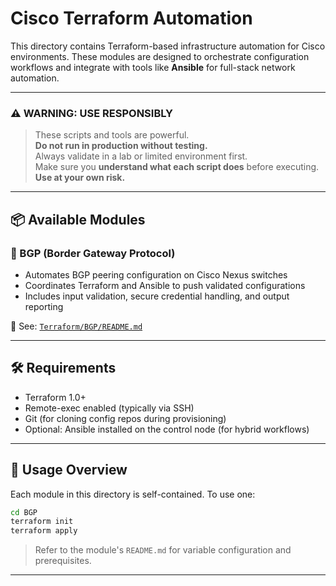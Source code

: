 # Cisco Terraform Automation

This directory contains Terraform-based infrastructure automation for Cisco environments. These modules are designed to orchestrate configuration workflows and integrate with tools like **Ansible** for full-stack network automation.

---

### ⚠️ WARNING: USE RESPONSIBLY

> These scripts and tools are powerful.  
> **Do not run in production without testing.**  
> Always validate in a lab or limited environment first.  
> Make sure you **understand what each script does** before executing.  
> **Use at your own risk.**

---

## 📦 Available Modules

### 🔁 BGP (Border Gateway Protocol)

- Automates BGP peering configuration on Cisco Nexus switches
- Coordinates Terraform and Ansible to push validated configurations
- Includes input validation, secure credential handling, and output reporting

🔗 See: [`Terraform/BGP/README.md`](./BGP/README.md)

---

## 🛠 Requirements

- Terraform 1.0+
- Remote-exec enabled (typically via SSH)
- Git (for cloning config repos during provisioning)
- Optional: Ansible installed on the control node (for hybrid workflows)

---

## 🧱 Usage Overview

Each module in this directory is self-contained. To use one:

```bash
cd BGP
terraform init
terraform apply
```

> Refer to the module's `README.md` for variable configuration and prerequisites.

---

